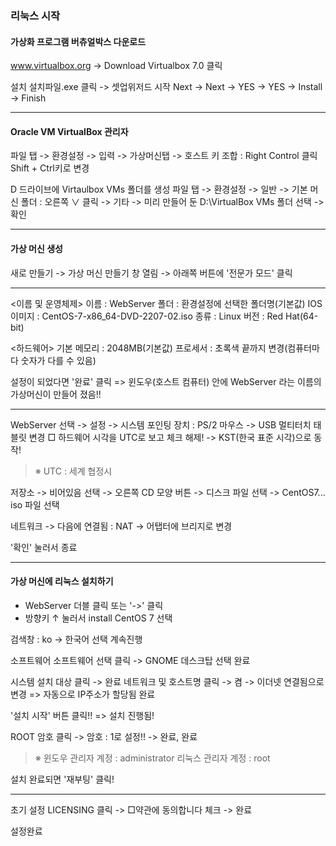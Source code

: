 ### 리눅스 시작

#### 가상화 프로그램 버츄얼박스 다운로드 
www.virtualbox.org
-> Download Virtualbox 7.0 클릭

설치
설치파일.exe 클릭 -> 셋업위저드 시작 Next -> Next -> YES -> YES -> Install -> Finish

---
#### Oracle VM VirtualBox 관리자 
파일 탭 -> 환경설정 -> 입력 -> 가상머신탭 -> 호스트 키 조합 : Right Control 클릭 Shift + Ctrl키로 변경

D 드라이브에 Virtaulbox VMs 폴더를 생성
파일 탭 -> 환경설정 -> 일반 -> 기본 머신 폴더 : 오른쪽 ∨ 클릭 -> 기타 -> 미리 만들어 둔 D:\VirtualBox VMs 폴더 선택 -> 확인

---
#### 가상 머신 생성 
새로 만들기 -> 가상 머신 만들기 창 열림 -> 아래쪽 버튼에 '전문가 모드' 클릭

-------------------
<이름 및 운영체제>
이름 : WebServer
폴더 : 환경설정에 선택한 폴더명(기본값)
IOS 이미지 : CentOS-7-x86_64-DVD-2207-02.iso 
종류 : Linux
버전 : Red Hat(64-bit)

<하드웨어>
기본 메모리 : 2048MB(기본값)
프로세서 : 초록색 끝까지 변경(컴퓨터마다 숫자가 다를 수 있음)

설정이 되었다면 '완료' 클릭
=> 윈도우(호스트 컴퓨터) 안에 WebServer 라는 이름의 가상머신이 만들어 졌음!!

---
WebServer 선택 -> 설정 -> 시스템
포인팅 장치 : PS/2 마우스 -> USB 멀티터치 태블릿 변경
□ 하드웨어 시각을 UTC로 보고 체크 해제!  -> KST(한국 표준 시각)으로 동작!
>※ UTC : 세계 협정시 

저장소 -> 비어있음 선택 -> 오른쪽 CD 모양 버튼 -> 디스크 파일 선택 -> CentOS7... iso 파일 선택

네트워크 -> 다음에 연결됨 : NAT -> 어탭터에 브리지로 변경

'확인' 눌러서 종료

---
#### 가상 머신에 리눅스 설치하기 
- WebServer 더블 클릭 또는 '->' 클릭
- 방향키 ↑ 눌러서 install CentOS 7 선택

검색창 : ko -> 한국어 선택 계속진행

소프트웨어
소프트웨어 선택 클릭 -> GNOME 데스크탑 선택 완료

시스템
설치 대상 클릭 -> 완료
네트워크 및 호스트명 클릭 -> 켬 -> 이더넷 연결됨으로 변경
=> 자동으로 IP주소가 할당됨
완료

'설치 시작' 버튼 클릭!!
=> 설치 진행됨!

ROOT 암호 클릭 -> 암호 : 1로 설정!! -> 완료, 완료
>※ 윈도우 관리자 계정 : administrator
 >  리눅스 관리자 계정 : root

설치 완료되면 '재부팅' 클릭!

---
초기 설정
LICENSING 클릭 -> □약관에 동의합니다 체크 -> 완료

설정완료
